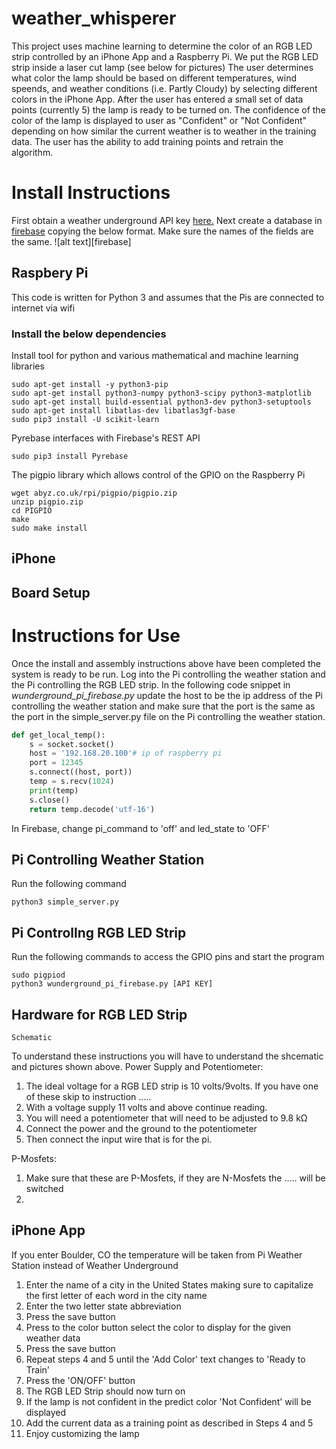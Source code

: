 # weather_whisperer
This project uses machine learning to determine the color of an RGB LED strip controlled by an iPhone App and a Raspberry Pi.
We put the RGB LED strip inside a laser cut lamp (see below for pictures)
The user determines what color the lamp should be based on different temperatures, wind speends, and weather conditions (i.e. Partly Cloudy) by selecting different colors in the iPhone App. After the user has entered a small set of data points (currently 5) the lamp is ready to be turned on. The confidence of the color of the lamp is displayed to user as "Confident" or "Not Confident" depending on how similar the current weather is to weather in the training data. The user has the ability to add training points and retrain the algorithm. 

# Install Instructions 
First obtain a weather underground API key [here.](https://www.wunderground.com/weather/api/)
Next create a database in [firebase](https://firebase.google.com/) copying the below format. 
Make sure the names of the fields are the same.
![alt text][firebase]

[logo]: https://github.com/CUBoulder-2017-IML4HCI/weather_whisperer/blob/master/firebase.png "Firebase Picture"

## Raspbery Pi
This code is written for Python 3 and assumes that the Pis are connected to internet via wifi

### Install the below dependencies
Install tool for python and various mathematical and machine learning libraries
~~~~ 
sudo apt-get install -y python3-pip 
sudo apt-get install python3-numpy python3-scipy python3-matplotlib
sudo apt-get install build-essential python3-dev python3-setuptools
sudo apt-get install libatlas-dev libatlas3gf-base
sudo pip3 install -U scikit-learn
~~~~
Pyrebase interfaces with Firebase's REST API
~~~~
sudo pip3 install Pyrebase
~~~~
The pigpio library which allows control of the GPIO on the Raspberry Pi
~~~~
wget abyz.co.uk/rpi/pigpio/pigpio.zip
unzip pigpio.zip
cd PIGPIO
make
sudo make install
~~~~

## iPhone

## Board Setup

# Instructions for Use
Once the install and assembly instructions above have been completed the system is ready to be run. 
Log into the Pi controlling the weather station and the Pi controlling the RGB LED strip. In the following
code snippet in *wunderground_pi_firebase.py* update the host to be the ip address of the Pi controlling
the weather station and make sure that the port is the same as the port in the simple_server.py file on the Pi
controlling the weather station.

```python
def get_local_temp():
	s = socket.socket()        
	host = '192.168.20.100'# ip of raspberry pi 
	port = 12345               
	s.connect((host, port))
	temp = s.recv(1024)
	print(temp)
	s.close()
	return temp.decode('utf-16')
 ```
 
In Firebase, change pi_command to 'off' and led_state to 'OFF'
 ## Pi Controlling Weather Station
 Run the following command 
 ~~~ 
 python3 simple_server.py 
 ~~~
 
 ## Pi Controllng RGB LED Strip
 Run the following commands to access the GPIO pins and start the program
 ~~~
 sudo pigpiod
 python3 wunderground_pi_firebase.py [API KEY]
 ~~~
 
 ## Hardware for RGB LED Strip
 ~~~
 Schematic
 ~~~

To understand these instructions you will have to understand the shcematic and pictures shown above. 
Power Supply and Potentiometer:
 1. The ideal voltage for a RGB LED strip is 10 volts/9volts. If you have one of these skip to instruction .....
 2. With a voltage supply 11 volts and above continue reading.
 3. You will need a potentiometer that will need to be adjusted to 9.8 kΩ
 4. Connect the power and the ground to the potentiometer 
 5. Then connect the input wire that is for the pi. 

P-Mosfets: 
 1. Make sure that these are P-Mosfets, if they are N-Mosfets the ..... will be switched
 2. 
 
 ## iPhone App
 If you enter Boulder, CO the temperature will be taken from Pi Weather Station instead of Weather Underground
 1. Enter the name of a city in the United States making sure to capitalize the first letter of each word in the city name 
 2. Enter the two letter state abbreviation
 3. Press the save button
 4. Press to the color button select the color to display for the given weather data
 5. Press the save button
 6. Repeat steps 4 and 5 until the 'Add Color' text changes to 'Ready to Train'
 7. Press the 'ON/OFF' button
 8. The RGB LED Strip should now turn on
 9. If the lamp is not confident in the predict color 'Not Confident' will be displayed
 10. Add the current data as a training point as described in Steps 4 and 5
 11. Enjoy customizing the lamp
 
